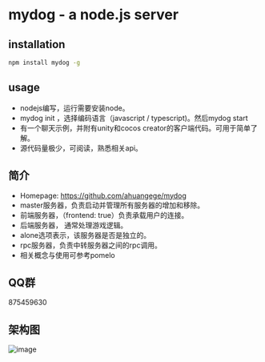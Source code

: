 mydog - a node.js server
===========================


## installation

```bash
npm install mydog -g
```

## usage

* nodejs编写，运行需要安装node。
* mydog init ，选择编码语言（javascript / typescript)。然后mydog start
* 有一个聊天示例，并附有unity和cocos creator的客户端代码。可用于简单了解。
* 源代码量极少，可阅读，熟悉相关api。

## 简介

* Homepage: <https://github.com/ahuangege/mydog>
* master服务器，负责启动并管理所有服务器的增加和移除。
* 前端服务器，（frontend: true）负责承载用户的连接。
* 后端服务器， 通常处理游戏逻辑。
* alone选项表示，该服务器是否是独立的。
* rpc服务器，负责中转服务器之间的rpc调用。
* 相关概念与使用可参考pomelo

## QQ群

  875459630

## 架构图

![image](https://github.com/ahuangege/mydog/blob/master/lib/mydog.png)

